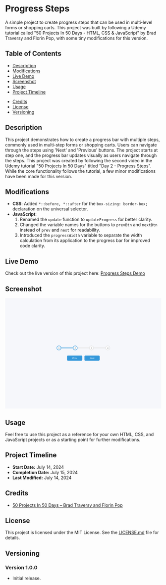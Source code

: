 # Progress Steps

A simple project to create progress steps that can be used in multi-level forms or shopping carts. This project was built by following a Udemy tutorial called "50 Projects In 50 Days - HTML, CSS & JavaScript" by Brad Traversy and Florin Pop, with some tiny modifications for this version.

## Table of Contents
- [Description](#description)
- [Modifications](#modifications)
- [Live Demo](#live-demo)
- [Screenshot](#screenshot)
- [Usage](#usage)
- [Project Timeline](#project-timeline)
<!-- - [To-Do](#to-do) -->
- [Credits](#credits)
- [License](#license)
- [Versioning](#versioning)

## Description

This project demonstrates how to create a progress bar with multiple steps, commonly used in multi-step forms or shopping carts. Users can navigate through the steps using 'Next' and 'Previous' buttons. The project starts at step one, and the progress bar updates visually as users navigate through the steps. This project was created by following the second video in the Udemy tutorial "50 Projects In 50 Days" titled "Day 2 - Progress Steps". While the core functionality follows the tutorial, a few minor modifications have been made for this version.

## Modifications

- **CSS**: Added `*::before, *::after` for the `box-sizing: border-box;` declaration on the universal selector.
- **JavaScript**:
  1. Renamed the `update` function to `updateProgress` for better clarity.
  2. Changed the variable names for the buttons to `prevBtn` and `nextBtn` instead of `prev` and `next` for readability.
  3. Introduced the `progressWidth` variable to separate the width calculation from its application to the progress bar for improved code clarity.

## Live Demo

Check out the live version of this project here: [Progress Steps Demo](https://chris-cartaya.github.io/02-progress-steps/)

## Screenshot

!['Progress Steps' Screenshot](images/02-progress-steps.png)

## Usage

Feel free to use this project as a reference for your own HTML, CSS, and JavaScript projects or as a starting point for further modifications.


## Project Timeline

- **Start Date:** July 14, 2024
- **Completion Date:** July 15, 2024
- **Last Modified:** July 14, 2024

<!-- 
## To-Do

- [ ] Add any to-do's here.
-->

## Credits

- [50 Projects In 50 Days &ndash; Brad Traversy and Florin Pop](https://www.udemy.com/course/50-projects-50-days/?couponCode=LETSLEARNNOWPP)

## License

This project is licensed under the MIT License. See the [LICENSE.md](./LICENSE.md) file for details.

## Versioning

### Version 1.0.0
- Initial release.
